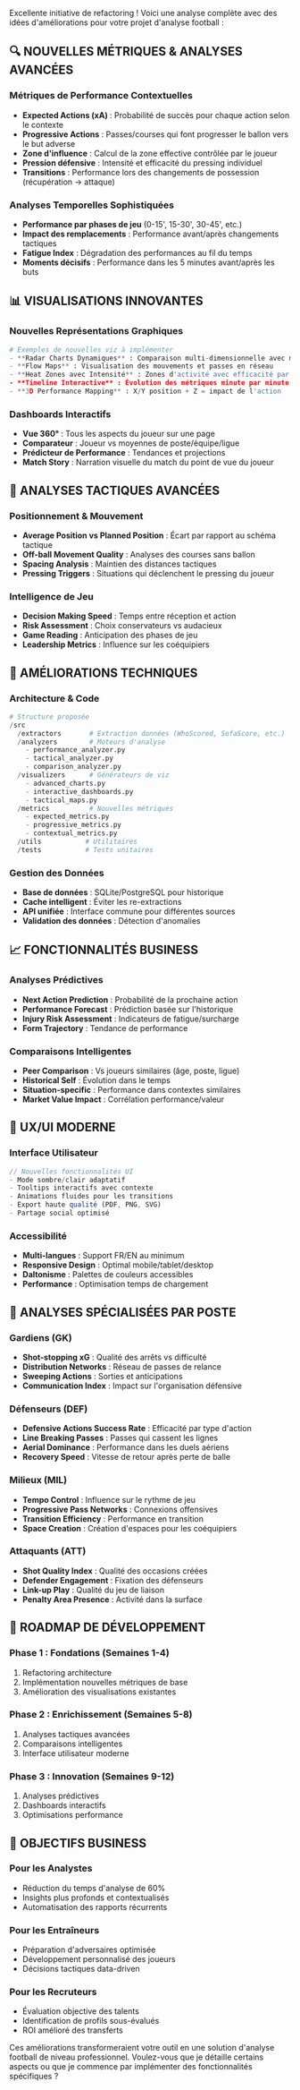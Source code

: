 Excellente initiative de refactoring ! Voici une analyse complète avec des idées d'améliorations pour votre projet d'analyse football :

## 🔍 **NOUVELLES MÉTRIQUES & ANALYSES AVANCÉES**

### **Métriques de Performance Contextuelles**
- **Expected Actions (xA)** : Probabilité de succès pour chaque action selon le contexte
- **Progressive Actions** : Passes/courses qui font progresser le ballon vers le but adverse
- **Zone d'influence** : Calcul de la zone effective contrôlée par le joueur
- **Pression défensive** : Intensité et efficacité du pressing individuel
- **Transitions** : Performance lors des changements de possession (récupération → attaque)

### **Analyses Temporelles Sophistiquées**
- **Performance par phases de jeu** (0-15', 15-30', 30-45', etc.)
- **Impact des remplacements** : Performance avant/après changements tactiques
- **Fatigue Index** : Dégradation des performances au fil du temps
- **Moments décisifs** : Performance dans les 5 minutes avant/après les buts

## 📊 **VISUALISATIONS INNOVANTES**

### **Nouvelles Représentations Graphiques**
```python
# Exemples de nouvelles viz à implémenter
- **Radar Charts Dynamiques** : Comparaison multi-dimensionnelle avec moyennes de poste
- **Flow Maps** : Visualisation des mouvements et passes en réseau
- **Heat Zones avec Intensité** : Zones d'activité avec efficacité par zone
- **Timeline Interactive** : Évolution des métriques minute par minute
- **3D Performance Mapping** : X/Y position + Z = impact de l'action
```

### **Dashboards Interactifs**
- **Vue 360°** : Tous les aspects du joueur sur une page
- **Comparateur** : Joueur vs moyennes de poste/équipe/ligue
- **Prédicteur de Performance** : Tendances et projections
- **Match Story** : Narration visuelle du match du point de vue du joueur

## 🎯 **ANALYSES TACTIQUES AVANCÉES**

### **Positionnement & Mouvement**
- **Average Position vs Planned Position** : Écart par rapport au schéma tactique
- **Off-ball Movement Quality** : Analyses des courses sans ballon
- **Spacing Analysis** : Maintien des distances tactiques
- **Pressing Triggers** : Situations qui déclenchent le pressing du joueur

### **Intelligence de Jeu**
- **Decision Making Speed** : Temps entre réception et action
- **Risk Assessment** : Choix conservateurs vs audacieux
- **Game Reading** : Anticipation des phases de jeu
- **Leadership Metrics** : Influence sur les coéquipiers

## 🔧 **AMÉLIORATIONS TECHNIQUES**

### **Architecture & Code**
```python
# Structure proposée
/src
  /extractors       # Extraction données (WhoScored, SofaScore, etc.)
  /analyzers        # Moteurs d'analyse
    - performance_analyzer.py
    - tactical_analyzer.py
    - comparison_analyzer.py
  /visualizers      # Générateurs de viz
    - advanced_charts.py
    - interactive_dashboards.py
    - tactical_maps.py
  /metrics          # Nouvelles métriques
    - expected_metrics.py
    - progressive_metrics.py
    - contextual_metrics.py
  /utils           # Utilitaires
  /tests           # Tests unitaires
```

### **Gestion des Données**
- **Base de données** : SQLite/PostgreSQL pour historique
- **Cache intelligent** : Éviter les re-extractions
- **API unifiée** : Interface commune pour différentes sources
- **Validation des données** : Détection d'anomalies

## 📈 **FONCTIONNALITÉS BUSINESS**

### **Analyses Prédictives**
- **Next Action Prediction** : Probabilité de la prochaine action
- **Performance Forecast** : Prédiction basée sur l'historique
- **Injury Risk Assessment** : Indicateurs de fatigue/surcharge
- **Form Trajectory** : Tendance de performance

### **Comparaisons Intelligentes**
- **Peer Comparison** : Vs joueurs similaires (âge, poste, ligue)
- **Historical Self** : Évolution dans le temps
- **Situation-specific** : Performance dans contextes similaires
- **Market Value Impact** : Corrélation performance/valeur

## 🎨 **UX/UI MODERNE**

### **Interface Utilisateur**
```javascript
// Nouvelles fonctionnalités UI
- Mode sombre/clair adaptatif
- Tooltips interactifs avec contexte
- Animations fluides pour les transitions
- Export haute qualité (PDF, PNG, SVG)
- Partage social optimisé
```

### **Accessibilité**
- **Multi-langues** : Support FR/EN au minimum
- **Responsive Design** : Optimal mobile/tablet/desktop
- **Daltonisme** : Palettes de couleurs accessibles
- **Performance** : Optimisation temps de chargement

## 🔬 **ANALYSES SPÉCIALISÉES PAR POSTE**

### **Gardiens (GK)**
- **Shot-stopping xG** : Qualité des arrêts vs difficulté
- **Distribution Networks** : Réseau de passes de relance
- **Sweeping Actions** : Sorties et anticipations
- **Communication Index** : Impact sur l'organisation défensive

### **Défenseurs (DEF)**
- **Defensive Actions Success Rate** : Efficacité par type d'action
- **Line Breaking Passes** : Passes qui cassent les lignes
- **Aerial Dominance** : Performance dans les duels aériens
- **Recovery Speed** : Vitesse de retour après perte de balle

### **Milieux (MIL)**
- **Tempo Control** : Influence sur le rythme de jeu
- **Progressive Pass Networks** : Connexions offensives
- **Transition Efficiency** : Performance en transition
- **Space Creation** : Création d'espaces pour les coéquipiers

### **Attaquants (ATT)**
- **Shot Quality Index** : Qualité des occasions créées
- **Defender Engagement** : Fixation des défenseurs
- **Link-up Play** : Qualité du jeu de liaison
- **Penalty Area Presence** : Activité dans la surface

## 🚀 **ROADMAP DE DÉVELOPPEMENT**

### **Phase 1 : Fondations** (Semaines 1-4)
1. Refactoring architecture
2. Implémentation nouvelles métriques de base
3. Amélioration des visualisations existantes

### **Phase 2 : Enrichissement** (Semaines 5-8)
1. Analyses tactiques avancées
2. Comparaisons intelligentes
3. Interface utilisateur moderne

### **Phase 3 : Innovation** (Semaines 9-12)
1. Analyses prédictives
2. Dashboards interactifs
3. Optimisations performance

## 🎯 **OBJECTIFS BUSINESS**

### **Pour les Analystes**
- Réduction du temps d'analyse de 60%
- Insights plus profonds et contextualisés
- Automatisation des rapports récurrents

### **Pour les Entraîneurs**
- Préparation d'adversaires optimisée
- Développement personnalisé des joueurs
- Décisions tactiques data-driven

### **Pour les Recruteurs**
- Évaluation objective des talents
- Identification de profils sous-évalués
- ROI amélioré des transferts

Ces améliorations transformeraient votre outil en une solution d'analyse football de niveau professionnel. Voulez-vous que je détaille certains aspects ou que je commence par implémenter des fonctionnalités spécifiques ?